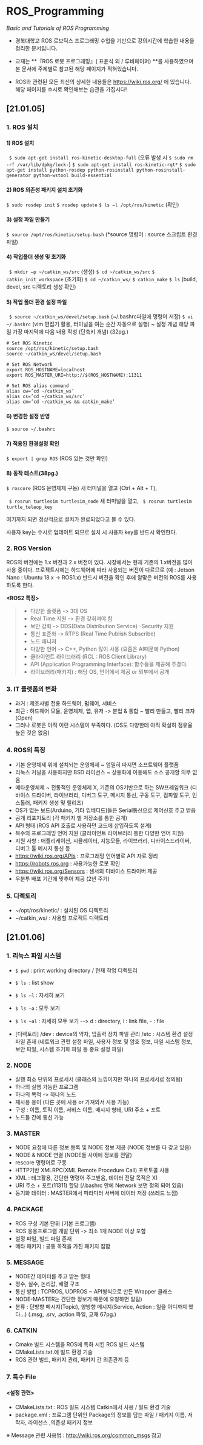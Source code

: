 # ROS_Programming
*Basic and Tutorials of ROS Programming*

* 경북대학교 ROS 로보틱스 프로그래밍 수업을 기반으로 강의시간에 학습한 내용을 정리한 문서입니다.

* 교재는 **『ROS 로봇 프로그래밍』( 표윤석 외 / 루비페이퍼) **를 사용하였으며 본 문서에 주제별로 참고된 해당 페이지가 적혀있습니다.

* ROS와 관련된 모든 최신의 상세한 내용들은 https://wiki.ros.org/ 에 있습니다. 해당 페이지를 수시로 확인해보는 습관을 가집시다!

## [21.01.05]

### 1. ROS 설치

#### 1) ROS 설치

``` $ sudo apt-get install ros-kinetic-desktop-full```
(오류 발생 시 ```$ sudo rm -rf /var/lib/dpkg/lock-```)
```$ sudo apt-get install ros-kinetic-rqt*```
```$ sudo apt-get install python-rosdep python-rosinstall python-rosinstall-generator python-wstool build-essential```

#### 2) ROS 의존성 패키지 설치 초기화 

```$ sudo rosdep init```
```$ rosdep update```
```$ ls –l /opt/ros/kinetic``` (확인)

#### 3) 설정 파일 만들기

```$ source /opt/ros/kinetic/setup.bash```   (*source 명령어 : source 스크립트 환경 파일)

#### 4) 작업폴더 생성 및 초기화

``` $ mkdir –p ~/catkin_ws/src```  (생성)
```$ cd ~/catkin_ws/src```
```$ catkin_init_workspace```  (초기화)
```$ cd ~/catkin_ws/```
```$ catkin_make```
```$ ls``` (build, devel, src 디렉토리 생성 확인)

#### 5) 작업 폴더 환경 설정 파일

``` $ source ~/catkin_ws/devel/setup.bash``` (~/.bashrc파일에 명령어 저장)
```$ vi ~/.bashrc``` (vim 편집기 활용, 터미널을 여는 순간 자동으로 실행)  ~ 설정 개념
해당 파일 가장 마지막에 다음 내용 작성 (단축키 개념) (32pg.)

```
# Set ROS Kinetic
source /opt/ros/kinetic/setup.bash
source ~/catkin_ws/devel/setup.bash

# Set ROS Network
export ROS_HOSTNAME=localhost 
export ROS_MASTER_URI=http://$(ROS_HOSTNAME):11311

# Set ROS alias command
alias cw=’cd ~/catkin_ws’
alias cs=’cd ~/catkin_ws/src’
alias cm=’cd ~/catkin_ws && catkin_make’
```

#### 6) 변경한 설정 반영

```$ source ~/.bashrc```

#### 7) 적용된 환경설정 확인

```$ export | grep ROS```  (ROS 있는 것만 확인)

#### 8) 동작 테스트(38pg.)

```$ roscore```   (ROS 운영체제 구동)
새 터미널을 열고 (Ctrl + Alt + T), 

``` $ rosrun turtlesim turtlesim_node```
새 터미널을 열고, 
``` $ rosrun turtlesim turtle_teleop_key``` 

여기까지 되면 정상적으로 설치가 완료되었다고 볼 수 있다.

사용자 key는 수시로 업데이트 되므로 설치 시 사용자 key를 반드시 확인한다.

### 2. ROS Version

ROS의 버전에는 1.x 버전과 2.x 버전이 있다. 시장에서는 현재 기존의 1.x버전을 많이 사용 중이다. 프로젝트시에는 하드웨어에 따라 사용되는 버전이 다르므로 (예 : Jetson Nano : Ubuntu 18.x -> ROS1.x) 반드시 버전을 확인 후에 알맞은 버전의 ROS를 사용하도록 한다.

**<ROS2 특징>**

> * 다양한 플랫폼 -> 3대 OS
> * Real Time 지원 -> 환경 갖춰져야 함
> * 보안 강화 -> DDS(Data Distribution Service) –Security 지원
> * 통신 표준화 -> RTPS (Real Time Publish Subscribe)
> * 노드 매니저 
> * 다양한 언어 -> C++, Python 많이 사용 (요즘은 AI때문에 Python)
> * 클라이언트 라이브러리 (RCL : ROS Client Library)
> * API (Application Programming Interface): 함수들을 제공해 주겠다. 
> * 라이브러리(패키지) : 해당 OS, 언어에서 제공 or 외부에서 공개

### 3. IT 플랫폼의 변화
* 과거 : 제조사별 전용 하드웨어, 펌웨어, 서비스
* 최근 : 하드웨어 모듈, 운영체제, 앱, 유저 -> 분업 & 통합 ~ 빨리 만들고, 빨리 크자(Open) 
* 그러나 로봇은 아직 이런 시스템이 부족하다. (OS도 다양한데 아직 확실히 점유율 높은 것은 없음)

### 4. ROS의 특징

* 기본 운영체제 위에 설치되는 운영체제 ~ 엄밀히 따지면 소프트웨어 플랫폼
*  리눅스 커널을 사용하지만 BSD 라이선스 ~ 상용화에 이용해도 소스 공개할 의무 없음
*  메타운영체제 ~ 전통적인 운영체제 X, 기존의 OS기반으로 하는 SW프레임워크
  (디바이스 드라이버, 라이브러리, 디버그 도구, 메시지 통신, 구동 도구, 컴파일 도구, 인스톨러, 패키지 생성 및 릴리즈)
*  OS가 없는 보드(Arduino, 기타 임베디드)들은 Serial통신으로 제어신호 주고 받음 
* 공개 리포지토리 (각 패키지 별 저장소를 통한 공개) 
* API 형태 (ROS API 호출로 사용하던 코드에 삽입하도록 설계) 
* 복수의 프로그래밍 언어 지원 (클라이언트 라이브러리 통한 다양한 언어 지원) 
* 지원 사항 : 애플리케이션, 시뮬레이터, 지능모듈, 라이브러리, 디바이스드라이버, 디버그 툴 메시지 통신 등 
* https://wiki.ros.org/APIs : 프로그래밍 언어별로 API 자료 정리 
* https://robots.ros.org : 사용가능한 로봇 확인 
* https://wiki.ros.org/Sensors : 센서의 디바이스 드라이버 제공 
* 우분투 배포 기간에 맞추어 제공 (2년 주기)

### 5. 디렉토리
* ~/opt/ros/kinetic/ : 설치된 OS 디렉토리
* ~/catkin_ws/ : 사용할 프로젝트 디렉토리  



## [21.01.06]

### 1. 리눅스 파일 시스템

* ```$ pwd``` : print working directory / 현재 작업 디렉토리 
* ```$ ls ```: list show 
* ```$ ls –l``` : 자세히 보기 
* ```$ ls –a``` : 모두 보기 
* ```$ ls –al``` : 자세히 모두 보기  --> d : directory, l : link file, - : file

* [디렉토리]
  /dev : device의 약자, 입출력 장치 파일 관리
  /etc : 시스템 환경 설정 파일 존재 (네트워크 관련 설정 파일, 사용자 정보 및 암호 정보, 파일 시스템 정보, 보안 파일, 시스템 초기화 파일 등 중요 설정 파일)

### 2. NODE 

*  실행 최소 단위의 프로세서 (클래스의 느낌이지만 하나의 프로세서로 정의됨)
*  하나의 실행 가능한 프로그램 
*  하나의 목적 -> 하나의 노드 
*  재사용 용이 (다른 곳에 사용 or 가져와서 사용 가능) 
*  구성 : 이름, 토픽 이름, 서비스 이름, 메시지 형태, URI 주소 + 포트 
*  노드들 간에 통신 가능

### 3. MASTER 

* NODE 요청에 따른 정보 등록 및 NODE 정보 제공 (NODE 정보를 다 갖고 있음)
* NODE & NODE 연결 (NODE들 사이에 정보를 전달) 
* rescore 명령어로 구동 
* HTTP기반 XMLRPC(XML Remote Procedure Call) 포로토콜 사용 
* XML : 태그활용, 간단한 명령어 주고받음, 데이터 전달 목적은 X)
* URI 주소 + 포트(11311) 할당 (/.bashrc 안에 Network 보면 정의 되어 있음)
* 동기화 데이터 : MASTER에서 파라미터 서버에 데이터 저장 (쓰레드 느낌)

### 4. PACKAGE

* ROS 구성 기본 단위 (기본 프로그램)
* ROS 응용프로그램 개발 단위 -> 최소 1개 NODE 이상 포함
* 설정 파일, 빌드 파일 존재 
* 메타 패키지 : 공통 목적을 가진 패키지 집합

### 5. MESSAGE

* NODE간 데이터를 주고 받는 형태
* 정수, 실수, 논리값, 배열 구조
* 통신 방법 : TCPROS, UDPROS ~ API형식으로 만든 Wrapper 클래스
* NODE-MASTER는 간단한 정보기 때문에 요청하면 알림)
* 분류 : 단방향 메시지(Topic), 양방향 메시지(Service, Action : 일을 어디까지 했다…)
  (.msg, .srv, .action 파일, 교재 67pg.)

### 6. CATKIN 

* Cmake 빌드 시스템을 ROS에 특화 시킨 ROS 빌드 시스템
*  CMakeLists.txt.에 빌드 환경 기술
*  ROS 관련 빌드, 패키지 관리, 패키지 간 의존관계 등

### 7. 특수 File

#### <설정 관련>

* CMakeLists.txt : ROS 빌드 시스템 Catkin에서 사용 / 빌드 환경 기술
* package.xml : 프로그램 단위인 Package의 정보를 담는 파일 / 패키지 이름, 저작자, 라이선스 ,의존성 패키지 정보

※	Message 관련 사용법 : http://wiki.ros.org/common_msgs 참고



